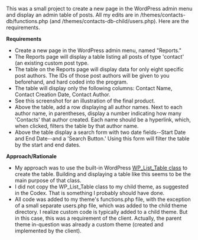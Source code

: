 This was a small project to create a new page in the WordPress admin menu and display an admin table of posts.  All my edits are in /themes/contacts-db/functions.php (and /themes/contacts-db-child/users.php).  Here are the requirements.

<b>Requirements</b>

<ul>
<li>Create a new page in the WordPress admin menu, named "Reports."</li>
<li>The Reports page will display a table listing all posts of type 'contact' (an existing custom post type.</li>
<li>The table on the Reports page will display data for only eight specific post authors. The IDs of those post authors will be given to you beforehand, and hard coded into the program.</li>
<li>The table will display only the following columns: Contact Name, Contact Creation Date, Contact Author.</li>
<li>See this screenshot for an illustration of the final product.</li>
<li>Above the table, add a row displaying all author names. Next to each author name, in parentheses, display a number indicating how many 'Contacts' that author created. Each name should be a hyperlink, which, when clicked, filters the table by that author name.</li>
<li>Above the table display a search form with two date fields--Start Date and End Date--and a 'Search Button.' Using this form will filter the table by the start and end dates.</li>
</ul>

<b>Approach/Rationale</b>

<ul>
<li>My approach was to use the built-in WordPress <a href="https://codex.wordpress.org/Class_Reference/WP_List_Table">WP_List_Table class</a> to create the table. Building and displaying a table like this seems to be the main purpose of that class.
<li>I did not copy the WP_List_Table class to my child theme, as suggested in the Codex. That is something I probably should have done.</li>
<li>All code was added to my theme's functions.php file, with the exception of a small separate users.php file, which was added to the child theme directory. I realize custom code is typically added to a child theme. But in this case, this was a requirement of the client. Actually, the parent theme in-question was already a custom theme (created and implemented by the client).</li></li>
</ul>
